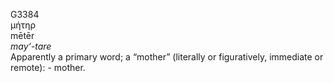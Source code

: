 G3384  
μήτηρ  
mētēr  
*may‘-tare*  
Apparently a primary word; a “mother” (literally or figuratively,
immediate or remote): - mother.  
